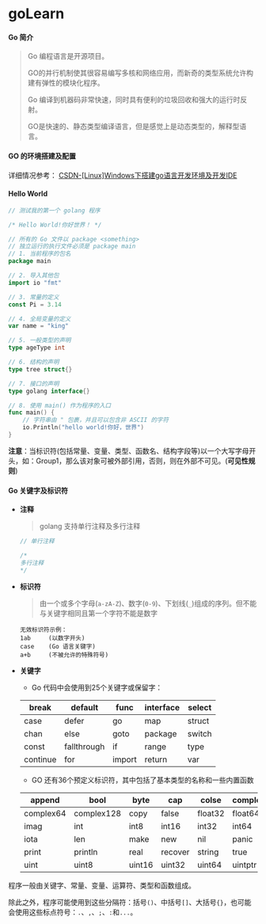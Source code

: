 # goLearn
#### Go 简介
> Go 编程语言是开源项目。
> 
> GO的并行机制使其很容易编写多核和网络应用，而新奇的类型系统允许构建有弹性的模块化程序。
> 
> Go 编译到机器码非常快速，同时具有便利的垃圾回收和强大的运行时反射。
> 
> GO是快速的、静态类型编译语言，但是感觉上是动态类型的，解释型语言。

#### GO 的环境搭建及配置
详细情况参考： [CSDN-[Linux]Windows下搭建go语言开发环境及开发IDE](https://note.youdao.com/)

#### Hello World

```go
// 测试我的第一个 golang 程序

/* Hello World!你好世界！ */

// 所有的 Go 文件以 package <something>
// 独立运行的执行文件必须是 package main
// 1. 当前程序的包名
package main

// 2. 导入其他包
import io "fmt"

// 3. 常量的定义
const Pi = 3.14

// 4. 全局变量的定义
var name = "king"

// 5. 一般类型的声明
type ageType int

// 6. 结构的声明
type tree struct{}

// 7. 接口的声明
type golang interface{}

// 8. 使用 main() 作为程序的入口
func main() {
	// 字符串由 " 包裹，并且可以包含非 ASCII 的字符
	io.Println("hello world!你好，世界")
}
```
**注意**：当标识符(包括常量、变量、类型、函数名、结构字段等)以一个大写字母开头，如：Group1，那么该对象可被外部引用，否则，则在外部不可见。(**可见性规则**)

#### Go 关键字及标识符
- **注释**
    > golang 支持单行注释及多行注释
    
    ```go
    // 单行注释
    
    /*
    多行注释
    */
    ```

- **标识符**
    > 由一个或多个字母(`a-zA-Z`)、数字(`0-9`)、下划线(`_`)组成的序列。但不能与关键字相同且第一个字符不能是数字
    
    ```
    无效标识符示例：
    1ab     (以数字开头)
    case    (Go 语言关键字)
    a+b     (不被允许的特殊符号)
    ```

- **关键字**
    - Go 代码中会使用到25个关键字或保留字：

    break | default | func | interface | select
    ---|---|---|---|---
    case | defer | go | map | struct
    chan | else | goto | package | switch
    const | fallthrough | if | range | type
    continue | for | import | return | var
    - GO 还有36个预定义标识符，其中包括了基本类型的名称和一些内置函数

    append | bool | byte | cap | colse | complex
    ---|---|---|---|---|---
    complex64 | complex128 | copy | false | float32 | float64
    imag | int | int8 | int16 | int32 | int64
    iota | len | make | new | nil | panic 
    print | println | real | recover | string | true
    uint | uint8 | uint16 | uint32 | uint64 | uintptr

程序一般由关键字、常量、变量、运算符、类型和函数组成。

除此之外，程序可能使用到这些分隔符：括号`()`、中括号`[]`、大括号`{}`，也可能会使用这些标点符号：`.`、`,`、`;`、`:`和`...`。
